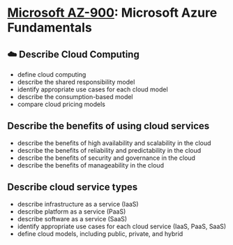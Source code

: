 # [Microsoft AZ-900](az-900-index.md): Microsoft Azure Fundamentals

## ☁️ Describe Cloud Computing
+ define cloud computing
+ describe the shared responsibility model
+ identify appropriate use cases for each cloud model
+ describe the consumption-based model
+ compare cloud pricing models

## Describe the benefits of using cloud services
+ describe the benefits of high availability and scalability in the cloud
+ describe the benefits of reliability and predictability in the cloud
+ describe the benefits of security and governance in the cloud
+ describe the benefits of manageability in the cloud

## Describe cloud service types
+ describe infrastructure as a service (IaaS)
+ describe platform as a service (PaaS)
+ describe software as a service (SaaS)
+ identify appropriate use cases for each cloud service (IaaS, PaaS, SaaS)
+ define cloud models, including public, private, and hybrid
